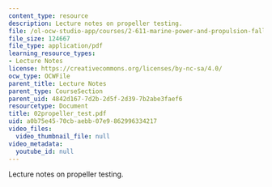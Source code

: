 ```yaml
---
content_type: resource
description: Lecture notes on propeller testing.
file: /ol-ocw-studio-app/courses/2-611-marine-power-and-propulsion-fall-2006/a0b75e4570cbaebb07e9862996334217_02propeller_test.pdf
file_size: 124667
file_type: application/pdf
learning_resource_types:
- Lecture Notes
license: https://creativecommons.org/licenses/by-nc-sa/4.0/
ocw_type: OCWFile
parent_title: Lecture Notes
parent_type: CourseSection
parent_uid: 4842d167-7d2b-2d5f-2d39-7b2abe3faef6
resourcetype: Document
title: 02propeller_test.pdf
uid: a0b75e45-70cb-aebb-07e9-862996334217
video_files:
  video_thumbnail_file: null
video_metadata:
  youtube_id: null
---
```

Lecture notes on propeller testing.